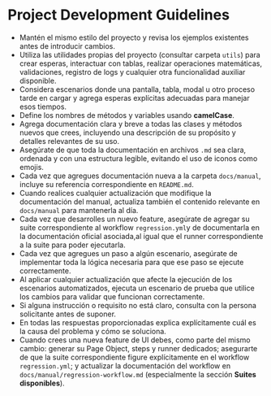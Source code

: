 # Project Development Guidelines

- Mantén el mismo estilo del proyecto y revisa los ejemplos existentes antes de introducir cambios.
- Utiliza las utilidades propias del proyecto (consultar carpeta `utils`) para crear esperas, interactuar con tablas, realizar operaciones matemáticas, validaciones, registro de logs y cualquier otra funcionalidad auxiliar disponible.
- Considera escenarios donde una pantalla, tabla, modal u otro proceso tarde en cargar y agrega esperas explícitas adecuadas para manejar esos tiempos.
- Define los nombres de métodos y variables usando **camelCase**.
- Agrega documentación clara y breve a todas las clases y métodos nuevos que crees, incluyendo una descripción de su propósito y detalles relevantes de su uso.
- Asegúrate de que toda la documentación en archivos `.md` sea clara, ordenada y con una estructura legible, evitando el uso de iconos como emojis.
- Cada vez que agregues documentación nueva a la carpeta `docs/manual`, incluye su referencia correspondiente en `README.md`.
- Cuando realices cualquier actualización que modifique la documentación del manual, actualiza también el contenido relevante en `docs/manual` para mantenerla al día.
- Cada vez que desarrolles un nuevo feature, asegúrate de agregar su suite correspondiente al workflow `regression.yml`y de documentarla en la documentación oficial asociada,al igual que el runner correspondiente a la suite para poder ejecutarla.
- Cada vez que agregues un paso a algún escenario, asegúrate de implementar toda la lógica necesaria para que ese paso se ejecute correctamente.
- Al aplicar cualquier actualización que afecte la ejecución de los escenarios automatizados, ejecuta un escenario de prueba que utilice los cambios para validar que funcionan correctamente.
- Si alguna instrucción o requisito no está claro, consulta con la persona solicitante antes de suponer.
- En todas las respuestas proporcionadas explica explícitamente cuál es la causa del problema y cómo se soluciona.
- Cuando crees una nueva feature de UI debes, como parte del mismo cambio: generar su Page Object, steps y runner dedicados; asegurarte de que la suite correspondiente figure explícitamente en el workflow `regression.yml`; y actualizar la documentación del workflow en `docs/manual/regression-workflow.md` (especialmente la sección **Suites disponibles**).
